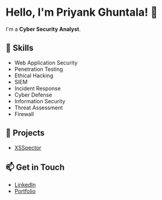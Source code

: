 # Hello, I'm Priyank Ghuntala! 👋

I'm a **Cyber Security Analyst**.

## 🔧 Skills
- Web Application Security
- Penetration Testing
- Ethical Hacking
- SIEM
- Incident Response
- Cyber Defense
- Information Security
- Threat Assessment
- Firewall

## 🌟 Projects
- [XSSpector](https://github.com/priyankghuntala/XSSpector.git) 

## 📫 Get in Touch
- [LinkedIn](https://linkedin.com/in/priyankghuntala)
- [Portfolio](https://priyank.github.io)
